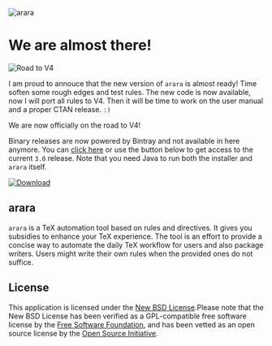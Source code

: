 ![arara](http://i.imgur.com/2WKyJZ9.png)

# We are almost there!

![Road to V4](http://i.imgur.com/jdc2eGu.png)

I am proud to annouce that the new version of `arara` is almost ready! Time soften some rough edges and test rules. The new code is now available, now I will port all rules to V4. Then it will be time to work on the user manual and a proper CTAN release. `:)`

We are now officially on the road to V4!

Binary releases are now powered by Bintray and not available in here anymore. You can [click here](https://bintray.com/cereda/arara/installers/_latestVersion) or use the button below to get access to the current `3.0` release. Note that you need Java to run both the installer and `arara` itself.

[ ![Download](https://api.bintray.com/packages/cereda/arara/installers/images/download.png) ](https://bintray.com/cereda/arara/installers/_latestVersion)

## arara

`arara` is a TeX automation tool based on rules and directives. It gives you subsidies to enhance your TeX experience. The tool is an effort to provide a concise way to automate the daily TeX workflow for users and also package writers. Users might write their own rules when the provided ones do not suffice.

## License

This application is licensed under the [New BSD License](http://www.opensource.org/licenses/bsd-license.php).Please note that the New BSD License has been verified as a GPL-compatible free software license by the [Free Software Foundation](http://www.fsf.org/), and has been vetted as an open source license by the [Open Source Initiative](http://www.opensource.org/).



